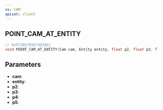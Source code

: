 ```yaml
---
ns: CAM
apiset: client
---
```

## POINT_CAM_AT_ENTITY

```c
// 0xFC2867E6074D3A61
void POINT_CAM_AT_ENTITY(Cam cam, Entity entity, float p2, float p3, float p4, BOOL p5);
```


## Parameters
* **cam**:
* **entity**:
* **p2**:
* **p3**:
* **p4**:
* **p5**: